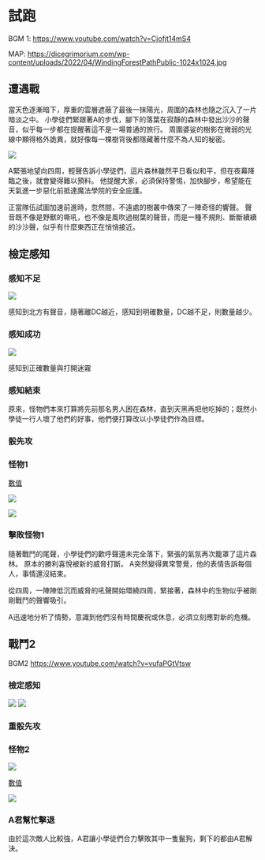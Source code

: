 # 試跑
BGM 1: 
https://www.youtube.com/watch?v=Cjofjt14mS4

MAP: https://dicegrimorium.com/wp-content/uploads/2022/04/WindingForestPathPublic-1024x1024.jpg

## 遭遇戰
當天色逐漸暗下，厚重的雲層遮蔽了最後一抹陽光，周圍的森林也隨之沉入了一片暗淡之中。 小學徒們緊跟著A的步伐，腳下的落葉在寂靜的森林中發出沙沙的聲音，似乎每一步都在提醒著這不是一場普通的旅行。 周圍婆娑的樹影在微弱的光線中顯得格外詭異，就好像每一棵樹背後都隱藏著什麼不為人知的秘密。

![](./戰爭迷霧.webp)

A緊張地望向四周，輕聲告訴小學徒們，這片森林雖然平日看似和平，但在夜幕降臨之後，就會變得難以預料。 他提醒大家，必須保持警惕，加快腳步，希望能在天氣進一步惡化前抵達魔法學院的安全庇護。

正當隊伍試圖加速前進時，忽然間，不遠處的樹叢中傳來了一陣奇怪的響聲。 聲音既不像是野獸的嘶吼，也不像是風吹過樹葉的聲音，而是一種不規則、斷斷續續的沙沙聲，似乎有什麼東西正在悄悄接近。

## 檢定感知
### 感知不足
![](./Perception%20Direction.webp)

感知到北方有聲音，隨著離DC越近，感知到明確數量，DC越不足，則數量越少。

### 感知成功
![](./Perception%20Success.webp)

感知到正確數量與打開迷霧

### 感知結束
原來，怪物們本來打算將先前那名男人困在森林，直到天黑再把他吃掉的；既然小學徒一行人壞了他們的好事，他們便打算改以小學徒們作為目標。

### 骰先攻

### 怪物1
[數值](https://5etools.wayneh.tw/bestiary.html#%e5%93%a5%e5%b8%83%e6%9e%97_mm)

![](https://5etools.wayneh.tw/img/bestiary/MM/Goblin.jpg)

![](https://5etools.wayneh.tw/img/MM/Goblin.png)


### 擊敗怪物1

隨著戰鬥的尾聲，小學徒們的歡呼聲還未完全落下，緊張的氣氛再次籠罩了這片森林。 原本的勝利喜悅被新的威脅打斷。 A突然變得異常警覺，他的表情告訴每個人，事情還沒結束。

從四周，一陣陣低沉而威脅的吼聲開始環繞四周，緊接著，森林中的生物似乎被剛剛戰鬥的聲響吸引。

A迅速地分析了情勢，意識到他們沒有時間慶祝或休息，必須立刻應對新的危機。

## 戰鬥2
BGM2
https://www.youtube.com/watch?v=vufaPGtVtsw


### 檢定感知

![](./Battle%202.webp)
![](./Battle%202%20Perception%20Success.webp)

### 重骰先攻

### 怪物2
![](https://5etools.wayneh.tw/img/bestiary/MM/Hyena.jpg)

[數值](https://5etools.wayneh.tw/bestiary.html#%e9%ac%a3%e7%8b%97_mm)

![](https://5etools.wayneh.tw/img/MM/Hyena.png)

### A君幫忙擊退

由於這次敵人比較強，A君讓小學徒們合力擊敗其中一隻鬣狗，剩下的都由A君解決。